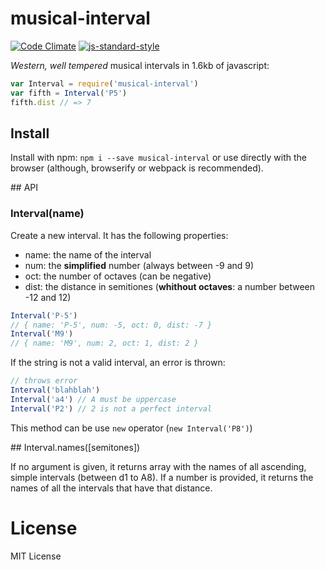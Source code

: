 # musical-interval

[![Code Climate](https://codeclimate.com/github/danigb/musical-interval/badges/gpa.svg)](https://codeclimate.com/github/danigb/musical-interval)
[![js-standard-style](https://img.shields.io/badge/code%20style-standard-brightgreen.svg?style=flat)](https://github.com/feross/standard)


_Western, well tempered_ musical intervals in 1.6kb of javascript:

```js
var Interval = require('musical-interval')
var fifth = Interval('P5')
fifth.dist // => 7
```

## Install

Install with npm: `npm i --save musical-interval` or use directly with the browser (although, browserify or webpack is recommended).

## API

### Interval(name)

Create a new interval. It has the following properties:

- name: the name of the interval
- num: the __simplified__ number (always between -9 and 9)
- oct: the number of octaves (can be negative)
- dist: the distance in semitiones (__whithout octaves__: a number between -12 and 12)

```js
Interval('P-5')
// { name: 'P-5', num: -5, oct: 0, dist: -7 }
Interval('M9')
// { name: 'M9', num: 2, oct: 1, dist: 2 }
```

If the string is not a valid interval, an error is thrown:

```js
// throws error
Interval('blahblah')
Interval('a4') // A must be uppercase
Interval('P2') // 2 is not a perfect interval
```

This method can be use `new` operator (`new Interval('P8')`)

## Interval.names([semitones])

If no argument is given, it returns array with the names of all ascending,
simple intervals (between d1 to A8). If a number is provided, it returns the names of all the intervals that have that distance.

# License

MIT License

